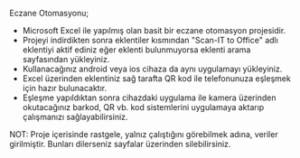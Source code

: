 Eczane Otomasyonu;

- Microsoft Excel ile yapılmış olan basit bir eczane otomasyon projesidir.
- Projeyi indirdikten sonra eklentiler kısmından "Scan-IT to Office" adlı eklentiyi aktif ediniz eğer eklenti bulunmuyorsa eklenti arama sayfasından yükleyiniz.
- Kullanacağınız android veya ios cihaza da aynı uygulamayı yükleyiniz.
- Excel üzerinden eklentiniz sağ tarafta QR kod ile telefonunuza eşleşmek için hazır bulunacaktır.
- Eşleşme yapıldıktan sonra cihazdaki uygulama ile kamera üzerinden okutacağınız barkod, QR vb. kod sistemlerini uygulamaya aktarıp çalışmanızı sağlayabilirsiniz.


NOT: Proje içerisinde rastgele, yalnız çalıştığını görebilmek adına, veriler girilmiştir. Bunları dilerseniz sayfalar üzerinden silebilirsiniz.
